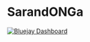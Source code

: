 # SarandONGa
[![Bluejay Dashboard](https://img.shields.io/badge/Bluejay-Dashboard_12-blue.svg)](http://dashboard.bluejay.governify.io/dashboard/script/dashboardLoader.js?dashboardURL=https://reporter.bluejay.governify.io/api/v4/dashboards/tpa-ISPP-2023-GH-ISPP-12_SarandONGa/main)
